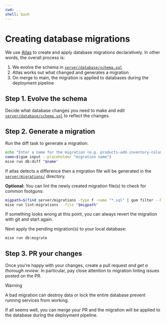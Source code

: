 ```yaml
---
cwd: ..
shell: bash
---
```


# Creating database migrations

We use [Atlas](https://atlasgo.io/) to create and apply database migrations declaratively. In other words, the overall process is:

1. We evolve the schema in [`server/database/schema.sql`](../server/database/schema.sql)
2. Atlas works out what changed and generates a migration
3. On merge to main, the migration is applied to databases during the deployment pipeline

## Step 1. Evolve the schema

Decide what database changes you need to make and edit [`server/database/schema.sql`](../server/database/schema.sql) to reflect the changes.

## Step 2. Generate a migration

Run the diff task to generate a migration:

```bash
echo "Enter a name for the migration (e.g. products-add-inventory-column): "
name=$(gum input --placeholder "migration name")
mise run db:diff "$name"
```

If atlas detects a difference then a migration file will be generated in the [`server/migrations/`](../server/migrations/atlas.sum) directory.

**Optional:** You can lint the newly created migration file(s) to check for common footguns:

```bash
migpath=$(find server/migrations -type f -name "*.sql" | gum filter --header "Choose migrations to lint")
mise run lint:migrations --file "$migpath"
```

If something looks wrong at this point, you can always revert the migration with git and start again.

Next apply the pending migration(s) to your local database:

```bash
mise run db:migrate
```

## Step 3. PR your changes

Once you're happy with your changes, create a pull request _and get a thorough review_. In particular, pay close attention to migration linting issues posted on the PR.

> [!WARNING]
>
> A bad migration can destroy data or lock the entire database prevent running services from working.

If all seems well, you can merge your PR and the migration will be applied to the database during the deployment pipeline.
